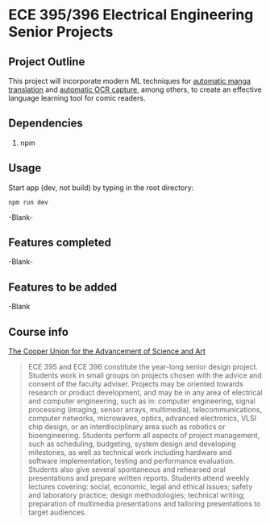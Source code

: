 # ECE 395/396 Electrical Engineering Senior Projects

## Project Outline
This project will incorporate modern ML techniques for [automatic manga translation](https://arxiv.org/abs/2012.14271) and [automatic OCR capture](https://arxiv.org/abs/1803.08670), among others, to create an effective language learning tool for comic readers. 

## Dependencies
1. npm

## Usage
Start app (dev, not build) by typing in the root directory:
```
npm run dev
```
-Blank-

## Features completed
-Blank-

## Features to be added
-Blank

## Course info
[The Cooper Union for the Advancement of Science and Art](https://cooper.edu/engineering/courses/electrical-and-computer-engineering-undergraduate/ece-395)
> ECE 395 and ECE 396 constitute the year-long senior design project. Students work in small groups on projects chosen with the advice and consent of the faculty adviser. Projects may be oriented towards research or product development, and may be in any area of electrical and computer engineering, such as in: computer engineering, signal processing (imaging, sensor arrays, multimedia), telecommunications, computer networks, microwaves, optics, advanced electronics, VLSI chip design, or an interdisciplinary area such as robotics or bioengineering. Students perform all aspects of project management, such as scheduling, budgeting, system design and developing milestones, as well as technical work including hardware and software implementation, testing and performance evaluation. Students also give several spontaneous and rehearsed oral presentations and prepare written reports. Students attend weekly lectures covering: social, economic, legal and ethical issues; safety and laboratory practice; design methodologies; technical writing; preparation of multimedia presentations and tailoring presentations to target audiences.
